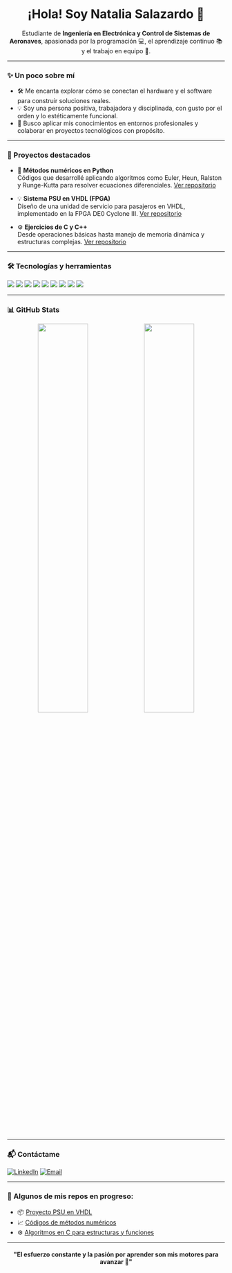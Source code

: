 <h1 align="center">¡Hola! Soy Natalia Salazardo 🚀</h1>

<p align="center">
Estudiante de <strong>Ingeniería en Electrónica y Control de Sistemas de Aeronaves</strong>, apasionada por la programación 💻, el aprendizaje continuo 📚 y el trabajo en equipo 🤝.
</p>

---

### ✨ Un poco sobre mí

- 🛠️ Me encanta explorar cómo se conectan el hardware y el software para construir soluciones reales.
- 💡 Soy una persona positiva, trabajadora y disciplinada, con gusto por el orden y lo estéticamente funcional.
- 🎯 Busco aplicar mis conocimientos en entornos profesionales y colaborar en proyectos tecnológicos con propósito.

---

### 🚀 Proyectos destacados

- 🧠 **Métodos numéricos en Python**  
  Códigos que desarrollé aplicando algoritmos como Euler, Heun, Ralston y Runge-Kutta para resolver ecuaciones diferenciales. [Ver repositorio](#)

- 💡 **Sistema PSU en VHDL (FPGA)**  
  Diseño de una unidad de servicio para pasajeros en VHDL, implementado en la FPGA DE0 Cyclone III. [Ver repositorio](#)

- ⚙️ **Ejercicios de C y C++**  
  Desde operaciones básicas hasta manejo de memoria dinámica y estructuras complejas. [Ver repositorio](#)

---

### 🛠️ Tecnologías y herramientas

<p align="left">
  <img src="https://img.shields.io/badge/Git-%23F05033.svg?&style=for-the-badge&logo=git&logoColor=white"/>
  <img src="https://img.shields.io/badge/GitHub-%23121011.svg?&style=for-the-badge&logo=github&logoColor=white"/>
  <img src="https://img.shields.io/badge/Python-3670A0?style=for-the-badge&logo=python&logoColor=ffdd54"/>
  <img src="https://img.shields.io/badge/C/C++-00599C?style=for-the-badge&logo=c&logoColor=white"/>
  <img src="https://img.shields.io/badge/VHDL-652D90?style=for-the-badge"/>
  <img src="https://img.shields.io/badge/MATLAB-%23e34f26.svg?style=for-the-badge&logo=mathworks&logoColor=white"/>
  <img src="https://img.shields.io/badge/Codeblocks-000000?style=for-the-badge&logo=codeblocks&logoColor=white"/>
  <img src="https://img.shields.io/badge/VSCode-007ACC?style=for-the-badge&logo=visual-studio-code&logoColor=white"/>
  <img src="https://img.shields.io/badge/Warp-Terminal-black?style=for-the-badge"/>
</p>

---

### 📊 GitHub Stats

<p align="center">
  <img width="48%" src="https://github-readme-stats.vercel.app/api?username=NataliaSalazardo23&show_icons=true&theme=tokyonight" />
  <img width="48%" src="https://github-readme-streak-stats.herokuapp.com/?user=NataliaSalazardo23&theme=tokyonight" />
</p>

---

### 📬 Contáctame

[![LinkedIn](https://img.shields.io/badge/-LinkedIn-0077B5?style=flat-square&logo=linkedin&logoColor=white)](https://www.linkedin.com/in/tuusuarioaqui)
[![Email](https://img.shields.io/badge/-Email-D14836?style=flat-square&logo=gmail&logoColor=white)](mailto:nataliasalazardo@gmail.com)

---

### 📂 Algunos de mis repos en progreso:

- 📦 [Proyecto PSU en VHDL](#)
- 📈 [Códigos de métodos numéricos](#)
- ⚙️ [Algoritmos en C para estructuras y funciones](#)

---

<h4 align="center">"El esfuerzo constante y la pasión por aprender son mis motores para avanzar 🚀"</h4>
